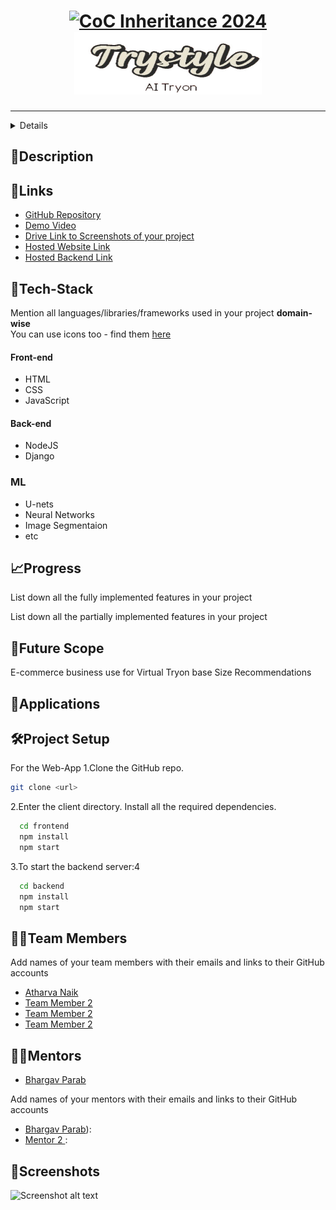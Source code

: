 <h1 align="center">
  <a href="https://github.com/CommunityOfCoders/Inheritance-2024">
    <img src="./Untitled.png" alt="CoC Inheritance 2024" width="500" height="166">
    <br>
     <img src="Trystyle/app/static/app/images/logo.jpg" width = "300" height = "100>
  </a>
  <br>
 <img src="logo.jpg" width="500" height="166">
</h1>

<div align="center">
   
</div>
<hr>

<details>
<summary>Table of Contents</summary>

- [Description](#description)
- [Links](#links)
- [Tech Stack](#tech-stack)
- [Progress](#progress)
- [Future Scope](#future-scope)
- [Applications](#applications)
- [Project Setup](#project-setup)
- [Usage](#usage)
- [Team Members](#team-members)
- [Mentors](#mentors)
- [Screenshots](#screenshots)

</details>

## 📝Description



## 🔗Links

- [GitHub Repository](https://github.com/)
- [Demo Video]()
- [Drive Link to Screenshots of your project]()
- [Hosted Website Link]()
- [Hosted Backend Link]()



## 🤖Tech-Stack

Mention all languages/libraries/frameworks used in your project **domain-wise**   
You can use icons too - find them [here](https://github.com/get-icon/geticon) 

#### Front-end
- HTML
- CSS
- JavaScript

#### Back-end
- NodeJS
- Django
### ML
- U-nets
- Neural Networks
- Image Segmentaion
- etc


## 📈Progress

List down all the fully implemented features in your project



List down all the partially implemented features in your project

## 🔮Future Scope
E-commerce business use for Virtual Tryon base Size Recommendations

## 💸Applications


## 🛠Project Setup

For the Web-App 1.Clone the GitHub repo.
```bash
git clone <url>
```
2.Enter the client directory. Install all the required dependencies.
```bash
  cd frontend
  npm install
  npm start
```

3.To start the backend server:4
```bash
  cd backend
  npm install
  npm start
```

## 👨‍💻Team Members

Add names of your team members with their emails and links to their GitHub accounts

- [Atharva Naik ](https://github.com/agn222)
- [Team Member 2 ](https://github.com/)
- [Team Member 2 ](https://github.com/)
- [Team Member 2 ](https://github.com/)

## 👨‍🏫Mentors
- [Bhargav Parab ](https://github.com/)



Add names of your mentors with their emails and links to their GitHub accounts

- [Bhargav Parab]()):
- [Mentor 2 ]():

## 📱Screenshots


![Screenshot alt text]( "screenshot")

